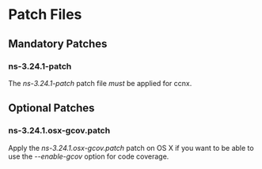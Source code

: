 # Patch Files

## Mandatory Patches

### ns-3.24.1-patch

The _ns-3.24.1-patch_ patch file _must_ be applied for ccnx.

## Optional Patches

### ns-3.24.1.osx-gcov.patch

Apply the _ns-3.24.1.osx-gcov.patch_ patch on OS X if you want to be able to use the
_--enable-gcov_ option for code coverage.
